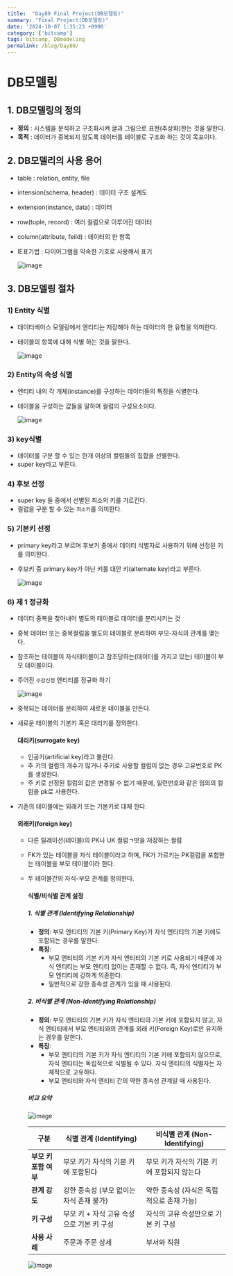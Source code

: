 ```yaml
---
title:  "Day89 Final Project(DB모델링)"
summary: "Final Project(DB모델링)"
date: '2024-10-07 1:35:23 +0900'
category: ['bitcamp']
tags: bitcamp, DBmodeling
permalink: /blog/Day80/
---
```


# DB모델링
## 1. DB모델링의 정의 
- **정의** : 시스템을 분석하고 구조화시켜 글과 그림으로 표현(추상화)한는 것을 말한다. 
- **목적** : 데이터가 중복되지 않도록 데이터를 테이블로 구조화 하는 것이 목표이다.


## 2. DB모델리의 사용 용어
- table : relation, entity, file
- intension(schema, header) : 데이터 구조 설계도 
- extension(instance, data) : 데이터
- row(tuple, record) : 여러 컬럼으로 이루어진 데이터
- column(attribute, feild) : 데이터의 한 항목 
- IE표기법 : 다이어그램을 약속한 기호로 사용해서 표기

  ![image](https://github.com/user-attachments/assets/7ab699a3-4e8a-444b-889f-681048557050)

## 3. DB모델링 절차 
### 1) Entity 식별
- 데이터베이스 모델링에서 엔티티는 저장해야 하는 데이터의 한 유형을 의미한다. 
- 테이블의 항목에 대해 식별 하는 것을 말한다.

  ![image](https://github.com/user-attachments/assets/28538ef8-c8f2-4897-ad79-9c868552bfe5)

### 2) Entity의 속성 식별
- 엔티티 내의 각 개체(instance)를 구성하는 데이터들의 특징을 식별한다. 
- 테이블을 구성하는 값들을 말하며 컬럼의 구성요소이다. 

  ![image](https://github.com/user-attachments/assets/e0acddee-d5ed-4b24-8a5f-bd2cb9c4ab9c)


### 3) key식별
- 데이터를 구분 할 수 있는 한개 이상의 컬럼들의 집합을 선별한다. 
- super key라고 부른다. 

### 4) 후보 선정
- super key 들 중에서 선별된 최소의 키를 가르킨다.
- 컬럼을 구분 할 수 있는 `최소키`를 의미한다.

### 5) 기본키 선정
- primary key라고 부르며 후보키 중에서 데이터 식별자로 사용하기 위해 선정된 키를 의미한다. 
- 후보키 중 primary key가 아닌 키를 대안 키(alternate key)라고 부른다.

  ![image](https://github.com/user-attachments/assets/7dbea947-8ad6-445a-b34c-b8e80c36f8bd)

### 6)  제 1 정규화
- 데이터 중복을 찾아내어 별도의 테이블로 데이터를 분리시키는 것
- 중복 데이터 또는 중복컬럼을 별도의 테이블로 분리하여 부모-자식의 관계를 맺는다.
- 참조하는 테이블이 자식테이블이고 참조당하는(데이터를 가지고 있는) 테이블이 부모 테이블이다.
- 주어진 `수강신청` 엔티티를 정규화 하기

  ![image](https://github.com/user-attachments/assets/90410af6-2836-4cc2-8314-1719efad5d25)

- 중복되는 데이터를 분리하여 새로운 테이블을 만든다.
- 새로운 테이블의 기본키 혹은 대리키를 정의한다.

  #### **대리키(surrogate key)**
  - 인공키(artificial key)라고 불린다. 
  - 주 키의 컬럼의 개수가 많거나 주키로 사용할 컬럼이 없는 경우 고유번호로 PK를 생성한다. 
  - 주 키로 선정된 컬럼의 값은 변경될 수 없기 때문에, 일련번호와 같은 임의의 컬럼을 pk로 사용한다. 

- 기존의 테이블에는 외래키 또는 기본키로 대체 한다.
  
  #### **외래키(foreign key)**
  - 다른 릴레이션(테이블)의 PK나 UK 컬럼ㄱ밧을 저장하는 컬럼
  - FK가 있는 테이블을 자식 테이블이라고 하며, FK가 가르키는 PK컬럼을 포함한는 테이블을 부모 테이블이라 한다. 

  - 두 테이블간의 자식-부모 관계를 정의한다.

    #### **식별/비식별 관계 설정**
    ##### 1. 식별 관계 (Identifying Relationship)
      - **정의**: 부모 엔티티의 기본 키(Primary Key)가 자식 엔티티의 기본 키에도 포함되는 경우를 말한다.
      - **특징**:
        - 부모 엔티티의 기본 키가 자식 엔티티의 기본 키로 사용되기 때문에 자식 엔티티는 부모 엔티티 없이는 존재할 수 없다. 즉, 자식 엔티티가 부모 엔티티에 강하게 의존한다.
        - 일반적으로 강한 종속성 관계가 있을 때 사용된다.
      
    ##### 2. 비식별 관계 (Non-Identifying Relationship)
    - **정의**: 부모 엔티티의 기본 키가 자식 엔티티의 기본 키에 포함되지 않고, 자식 엔티티에서 부모 엔티티와의 관계를 외래 키(Foreign Key)로만 유지하는 경우를 말한다.
    - **특징**:
      - 부모 엔티티의 기본 키가 자식 엔티티의 기본 키에 포함되지 않으므로, 자식 엔티티는 독립적으로 식별될 수 있다. 자식 엔티티의 식별자는 자체적으로 고유하다.
      - 부모 엔티티와 자식 엔티티 간의 약한 종속성 관계일 때 사용된다.

    ##### 비교 요약
    ![image](https://github.com/user-attachments/assets/19a89806-05d6-40ba-a907-f319906e3ca3)
  
    | **구분**            | **식별 관계 (Identifying)**            | **비식별 관계 (Non-Identifying)**     |
    |---------------------|--------------------------------------|------------------------------------|
    | **부모 키 포함 여부** | 부모 키가 자식의 기본 키에 포함된다        | 부모 키가 자식의 기본 키에 포함되지 않는다 |
    | **관계 강도**        | 강한 종속성 (부모 없이는 자식 존재 불가)   | 약한 종속성 (자식은 독립적으로 존재 가능) |
    | **키 구성**         | 부모 키 + 자식 고유 속성으로 기본 키 구성 | 자식의 고유 속성만으로 기본 키 구성 |
    | **사용 사례**        | 주문과 주문 상세                       | 부서와 직원                         |

    ![image](https://github.com/user-attachments/assets/759baba3-fbd6-4d1b-bcf3-06cc15dfa881)
